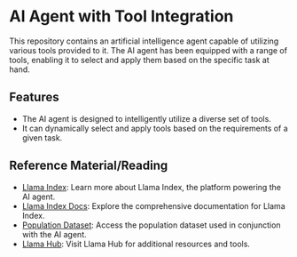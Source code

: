 # AI Agent with Tool Integration

This repository contains an artificial intelligence agent capable of utilizing various tools provided to it. The AI agent has been equipped with a range of tools, enabling it to select and apply them based on the specific task at hand.

## Features
- The AI agent is designed to intelligently utilize a diverse set of tools.
- It can dynamically select and apply tools based on the requirements of a given task.

## Reference Material/Reading
- [Llama Index](https://www.llamaindex.ai/): Learn more about Llama Index, the platform powering the AI agent.
- [Llama Index Docs](https://docs.llamaindex.ai/en/stable/): Explore the comprehensive documentation for Llama Index.
- [Population Dataset](https://www.kaggle.com/datasets/joebe...): Access the population dataset used in conjunction with the AI agent.
- [Llama Hub](https://llamahub.ai/): Visit Llama Hub for additional resources and tools.
